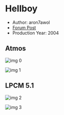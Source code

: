 # Hellboy

* Author: aron7awol
* [Forum Post](https://www.avsforum.com/threads/bass-eq-for-filtered-movies.2995212/post-58124452)
* Production Year: 2004

## Atmos

![img 0](https://i.imgur.com/tcUMWBr.jpg)

![img 1](https://i.imgur.com/Pp7NQEC.png)

## LPCM 5.1

![img 2](https://i.imgur.com/1WEDY4M.jpg)

![img 3](https://i.imgur.com/FKxMzUr.jpg)

